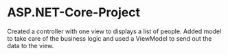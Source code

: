 # ASP.NET-Core-Project
Created a controller with one view to displays a list of people. Added model to take care of the business logic 
and used a ViewModel to send out the data to the view.
